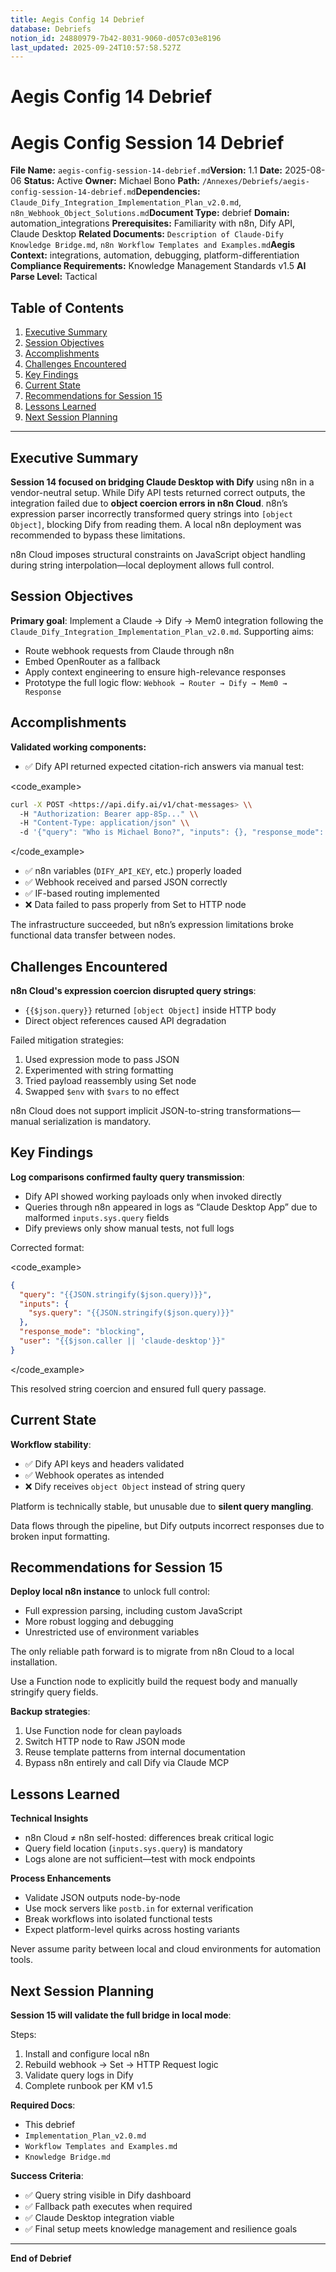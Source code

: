 ```yaml
---
title: Aegis Config 14 Debrief
database: Debriefs
notion_id: 24880979-7b42-8031-9060-d057c03e8196
last_updated: 2025-09-24T10:57:58.527Z
---
```


# Aegis Config 14 Debrief


# Aegis Config Session 14 Debrief


**File Name:** `aegis-config-session-14-debrief.md`**Version:** 1.1
**Date:** 2025-08-06
**Status:** Active
**Owner:** Michael Bono
**Path:** `/Annexes/Debriefs/aegis-config-session-14-debrief.md`**Dependencies:** `Claude_Dify_Integration_Implementation_Plan_v2.0.md`, `n8n_Webhook_Object_Solutions.md`**Document Type:** debrief
**Domain:** automation\_integrations
**Prerequisites:** Familiarity with n8n, Dify API, Claude Desktop
**Related Documents:** `Description of Claude-Dify Knowledge Bridge.md`, `n8n Workflow Templates and Examples.md`**Aegis Context:** integrations, automation, debugging, platform-differentiation
**Compliance Requirements:** Knowledge Management Standards v1.5
**AI Parse Level:** Tactical


## Table of Contents

1. [Executive Summary](https://www.notion.so/240809797b4280f3ad50fd58d92c6fb4?v=240809797b42812e843c000c71be0678&p=248809797b4280319060d057c03e8196&pm=s#executive-summary)
2. [Session Objectives](https://www.notion.so/240809797b4280f3ad50fd58d92c6fb4?v=240809797b42812e843c000c71be0678&p=248809797b4280319060d057c03e8196&pm=s#session-objectives)
3. [Accomplishments](https://www.notion.so/240809797b4280f3ad50fd58d92c6fb4?v=240809797b42812e843c000c71be0678&p=248809797b4280319060d057c03e8196&pm=s#accomplishments)
4. [Challenges Encountered](https://www.notion.so/240809797b4280f3ad50fd58d92c6fb4?v=240809797b42812e843c000c71be0678&p=248809797b4280319060d057c03e8196&pm=s#challenges-encountered)
5. [Key Findings](https://www.notion.so/240809797b4280f3ad50fd58d92c6fb4?v=240809797b42812e843c000c71be0678&p=248809797b4280319060d057c03e8196&pm=s#key-findings)
6. [Current State](https://www.notion.so/240809797b4280f3ad50fd58d92c6fb4?v=240809797b42812e843c000c71be0678&p=248809797b4280319060d057c03e8196&pm=s#current-state)
7. [Recommendations for Session 15](https://www.notion.so/240809797b4280f3ad50fd58d92c6fb4?v=240809797b42812e843c000c71be0678&p=248809797b4280319060d057c03e8196&pm=s#recommendations-for-session-15)
8. [Lessons Learned](https://www.notion.so/240809797b4280f3ad50fd58d92c6fb4?v=240809797b42812e843c000c71be0678&p=248809797b4280319060d057c03e8196&pm=s#lessons-learned)
9. [Next Session Planning](https://www.notion.so/240809797b4280f3ad50fd58d92c6fb4?v=240809797b42812e843c000c71be0678&p=248809797b4280319060d057c03e8196&pm=s#next-session-planning)

---


## Executive Summary


**Session 14 focused on bridging Claude Desktop with Dify** using n8n in a vendor-neutral setup. While Dify API tests returned correct outputs, the integration failed due to **object coercion errors in n8n Cloud**. n8n’s expression parser incorrectly transformed query strings into `[object Object]`, blocking Dify from reading them. A local n8n deployment was recommended to bypass these limitations.


<important>


n8n Cloud imposes structural constraints on JavaScript object handling during string interpolation—local deployment allows full control.


</important>


## Session Objectives


**Primary goal**: Implement a Claude → Dify → Mem0 integration following the `Claude_Dify_Integration_Implementation_Plan_v2.0.md`.
Supporting aims:

- Route webhook requests from Claude through n8n
- Embed OpenRouter as a fallback
- Apply context engineering to ensure high-relevance responses
- Prototype the full logic flow: `Webhook → Router → Dify → Mem0 → Response`

## Accomplishments


**Validated working components:**

- ✅ Dify API returned expected citation-rich answers via manual test:

\<code\_example>


```bash
curl -X POST <https://api.dify.ai/v1/chat-messages> \\
  -H "Authorization: Bearer app-8Sp..." \\
  -H "Content-Type: application/json" \\
  -d '{"query": "Who is Michael Bono?", "inputs": {}, "response_mode": "blocking", "user": "direct-test"}'
```


\</code\_example>

- ✅ n8n variables (`DIFY_API_KEY`, etc.) properly loaded
- ✅ Webhook received and parsed JSON correctly
- ✅ IF-based routing implemented
- ❌ Data failed to pass properly from Set to HTTP node

<thinking>


The infrastructure succeeded, but n8n’s expression limitations broke functional data transfer between nodes.


</thinking>


## Challenges Encountered


**n8n Cloud's expression coercion disrupted query strings**:

- `{{$json.query}}` returned `[object Object]` inside HTTP body
- Direct object references caused API degradation

Failed mitigation strategies:

1. Used expression mode to pass JSON
2. Experimented with string formatting
3. Tried payload reassembly using Set node
4. Swapped `$env` with `$vars` to no effect

<important>


n8n Cloud does not support implicit JSON-to-string transformations—manual serialization is mandatory.


</important>


## Key Findings


**Log comparisons confirmed faulty query transmission**:

- Dify API showed working payloads only when invoked directly
- Queries through n8n appeared in logs as “Claude Desktop App” due to malformed `inputs.sys.query` fields
- Dify previews only show manual tests, not full logs

Corrected format:


\<code\_example>


```json
{
  "query": "{{JSON.stringify($json.query)}}",
  "inputs": {
    "sys.query": "{{JSON.stringify($json.query)}}"
  },
  "response_mode": "blocking",
  "user": "{{$json.caller || 'claude-desktop'}}"
}
```


\</code\_example>


This resolved string coercion and ensured full query passage.


## Current State


**Workflow stability**:

- ✅ Dify API keys and headers validated
- ✅ Webhook operates as intended
- ❌ Dify receives `object Object` instead of string query

Platform is technically stable, but unusable due to **silent query mangling**.


<context>


Data flows through the pipeline, but Dify outputs incorrect responses due to broken input formatting.


</context>


## Recommendations for Session 15


**Deploy local n8n instance** to unlock full control:

- Full expression parsing, including custom JavaScript
- More robust logging and debugging
- Unrestricted use of environment variables

<answer>


The only reliable path forward is to migrate from n8n Cloud to a local installation.


</answer>


<example>


Use a Function node to explicitly build the request body and manually stringify query fields.


</example>


**Backup strategies**:

1. Use Function node for clean payloads
2. Switch HTTP node to Raw JSON mode
3. Reuse template patterns from internal documentation
4. Bypass n8n entirely and call Dify via Claude MCP

## Lessons Learned


**Technical Insights**

- n8n Cloud ≠ n8n self-hosted: differences break critical logic
- Query field location (`inputs.sys.query`) is mandatory
- Logs alone are not sufficient—test with mock endpoints

**Process Enhancements**

- Validate JSON outputs node-by-node
- Use mock servers like `postb.in` for external verification
- Break workflows into isolated functional tests
- Expect platform-level quirks across hosting variants

<important>


Never assume parity between local and cloud environments for automation tools.


</important>


## Next Session Planning


**Session 15 will validate the full bridge in local mode**:


Steps:

1. Install and configure local n8n
2. Rebuild webhook → Set → HTTP Request logic
3. Validate query logs in Dify
4. Complete runbook per KM v1.5

**Required Docs**:

- This debrief
- `Implementation_Plan_v2.0.md`
- `Workflow Templates and Examples.md`
- `Knowledge Bridge.md`

**Success Criteria**:

- ✅ Query string visible in Dify dashboard
- ✅ Fallback path executes when required
- ✅ Claude Desktop integration viable
- ✅ Final setup meets knowledge management and resilience goals

---


**End of Debrief**


